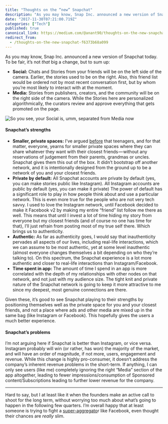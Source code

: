 ```yaml
---
title: "Thoughts on the “new” Snapchat"
description: "As you may know, Snap Inc. announced a new version of Snapchat today. To be fair, it’s not that big a change, but to sum up:"
date: "2017-11-30T07:21:00.719Z"
categories: ["Tech"]
published: true
canonical_link: https://medium.com/@anant90/thoughts-on-the-new-snapchat-f6373b68a099
redirect_from:
  - /thoughts-on-the-new-snapchat-f6373b68a099
---
```


As you may know, Snap Inc. announced a new version of Snapchat today. To be fair, it’s not _that_ big a change, but to sum up:

- **Social:** Chats and Stories from your friends will be on the left side of the camera. Earlier, the stories used to be on the right. Also, this friend list would be ordered not by most recent conversation first, but by whom you’re most likely to interact with at the moment.
- **Media:** Stories from publishers, creators, and the community will be on the right side of the camera. While the Stories here are personalized algorithmically, the curators review and approve everything that gets promoted on the page.

![So you see, your **_Social_** is, umm, separated from **_Media_** now](/assets/blog/thoughts-on-the-new-snapchat/asset-1.png)

#### Snapchat’s strengths

- **Smaller, private spaces:** I’ve argued [before](https://anantjain.dev/oh-snap-74d4013ba02e) that teenagers, and for that matter, everyone, yearns for smaller private spaces where they can share whatever they want with their closest friends — without any reservations of judgement from their parents, grandmas or uncles. Snapchat gives them this out of the box. It didn’t bootstrap off another network, and it is intentionally designed from the ground up to be a network of you and your closest friends.
- **Private by default:** All Snapchat accounts are private by default (yes, you can make stories public like Instagram). All Instagram accounts are public by default (yes, you can make it private) The power of default has a significant role to play in how people think about and use a particular network. This is even more true for the people who are not very tech savvy. I used to love the Instagram network, until Facebook decided to make it Facebook v2 by making my entire “friend” list follow me there as well. This means that until I invest a lot of time hiding my story from everyone but my closest friends (and of course no one has time for that), I’ll just refrain from posting most of my true self there. Which brings us to authenticity.
- **Authentic:** As far as authenticity goes, I would say that inauthenticity pervades all aspects of our lives, including real-life interactions, which we can assume to be most authentic, yet at some level inauthentic (almost everyone changes themselves a bit depending on who they’re talking to). On this spectrum, the Snapchat experience is a lot more authentic and closer to real-life interactions than Instagram/Facebook.
- **Time spent in app:** The amount of time I spend in an app is more correlated with the depth of my relationships with other nodes on that network, and not just with my audience size. The tight knit and private nature of the Snapchat network is going to keep it more attractive to me since my deepest, most genuine connections are there.

Given these, it’s good to see Snapchat playing to their strengths by positioning themselves well as the private space for you and your closest friends, and not a place where ads and other media are mixed up in the same bag (like Instagram or Facebook). This hopefully gives the users a much better experience.

#### Snapchat’s problems

I’m not arguing here if Snapchat is better than Instagram, or vice versa. Instagram probably will win (or rather, has won) the majority of the market, and will have an order of magnitude, if not more, users, engagement and revenue. While this change is highly pro-consumer, it doesn’t address the company’s inherent revenue problems in the short-term. If anything, I can only see users (like me) completely ignoring the right “Media” section of the app altogether, leading to fewer impressions/consumption of Sponsored content/Subscriptions leading to further lower revenue for the company.

---

Hard to say, but I at least like it when the founders make an active call to shoot for the long term, without worrying too much about what’s going to happen in the following few quarters. I’m overall happy that at least someone is trying to fight a [super-aggregato](https://stratechery.com/2017/defining-aggregators/)r like Facebook, even thought their chances are _really_ slim.
